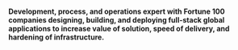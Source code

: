 <h4>
Development, process, and operations expert with Fortune 100 companies designing, building, and deploying full-stack global applications to increase value of solution, speed of delivery, and hardening of infrastructure.
</h4>
  
